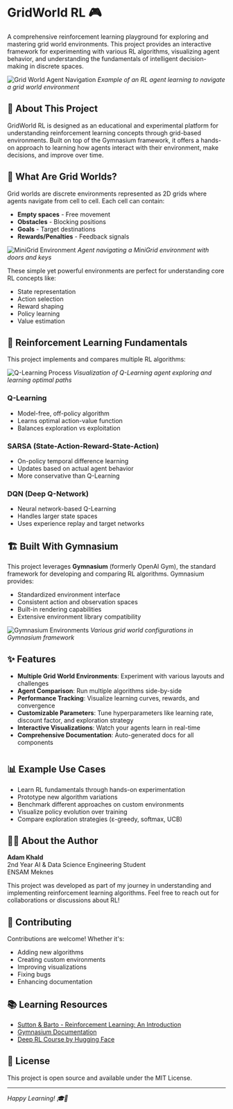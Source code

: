 # GridWorld RL 🎮

A comprehensive reinforcement learning playground for exploring and mastering grid world environments. This project provides an interactive framework for experimenting with various RL algorithms, visualizing agent behavior, and understanding the fundamentals of intelligent decision-making in discrete spaces.

![Grid World Agent Navigation](https://miro.medium.com/v2/resize:fit:1400/1*3WbjfQu3IS9pcQN0MfJK2g.gif)
*Example of an RL agent learning to navigate a grid world environment*

## 🎯 About This Project

GridWorld RL is designed as an educational and experimental platform for understanding reinforcement learning concepts through grid-based environments. Built on top of the Gymnasium framework, it offers a hands-on approach to learning how agents interact with their environment, make decisions, and improve over time.

## 🤖 What Are Grid Worlds?

Grid worlds are discrete environments represented as 2D grids where agents navigate from cell to cell. Each cell can contain:
- **Empty spaces** - Free movement
- **Obstacles** - Blocking positions
- **Goals** - Target destinations
- **Rewards/Penalties** - Feedback signals

![MiniGrid Environment](https://gymnasium.farama.org/_images/minigrid-door-key-8x8.gif)
*Agent navigating a MiniGrid environment with doors and keys*

These simple yet powerful environments are perfect for understanding core RL concepts like:
- State representation
- Action selection
- Reward shaping
- Policy learning
- Value estimation

## 🧠 Reinforcement Learning Fundamentals

This project implements and compares multiple RL algorithms:

![Q-Learning Process](https://www.kdnuggets.com/wp-content/uploads/arya_reinforcement_learning_q_learning_1.gif)
*Visualization of Q-Learning agent exploring and learning optimal paths*

### **Q-Learning**
- Model-free, off-policy algorithm
- Learns optimal action-value function
- Balances exploration vs exploitation

### **SARSA (State-Action-Reward-State-Action)**
- On-policy temporal difference learning
- Updates based on actual agent behavior
- More conservative than Q-Learning

### **DQN (Deep Q-Network)**
- Neural network-based Q-Learning
- Handles larger state spaces
- Uses experience replay and target networks

## 🏗️ Built With Gymnasium

This project leverages **Gymnasium** (formerly OpenAI Gym), the standard framework for developing and comparing RL algorithms. Gymnasium provides:
- Standardized environment interface
- Consistent action and observation spaces
- Built-in rendering capabilities
- Extensive environment library compatibility

![Gymnasium Environments](https://miro.medium.com/v2/resize:fit:1400/1*pa_1HAW1-RvGr4T0oFrTXA.gif)
*Various grid world configurations in Gymnasium framework*

## ✨ Features

- **Multiple Grid World Environments**: Experiment with various layouts and challenges
- **Agent Comparison**: Run multiple algorithms side-by-side
- **Performance Tracking**: Visualize learning curves, rewards, and convergence
- **Customizable Parameters**: Tune hyperparameters like learning rate, discount factor, and exploration strategy
- **Interactive Visualizations**: Watch your agents learn in real-time
- **Comprehensive Documentation**: Auto-generated docs for all components

#

## 📊 Example Use Cases

- Learn RL fundamentals through hands-on experimentation
- Prototype new algorithm variations
- Benchmark different approaches on custom environments
- Visualize policy evolution over training
- Compare exploration strategies (ε-greedy, softmax, UCB)

## 👨‍💻 About the Author

**Adam Khald**  
2nd Year AI & Data Science Engineering Student  
ENSAM Meknes

This project was developed as part of my journey in understanding and implementing reinforcement learning algorithms. Feel free to reach out for collaborations or discussions about RL!

## 🤝 Contributing

Contributions are welcome! Whether it's:
- Adding new algorithms
- Creating custom environments
- Improving visualizations
- Fixing bugs
- Enhancing documentation

## 📚 Learning Resources

- [Sutton & Barto - Reinforcement Learning: An Introduction](http://incompleteideas.net/book/the-book.html)
- [Gymnasium Documentation](https://gymnasium.farama.org/)
- [Deep RL Course by Hugging Face](https://huggingface.co/learn/deep-rl-course)

## 📝 License

This project is open source and available under the MIT License.

---

*Happy Learning! 🎓🤖*